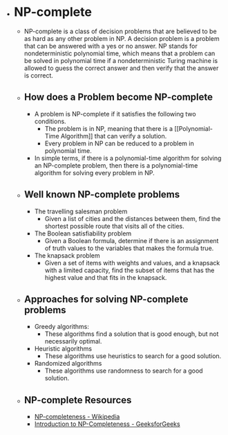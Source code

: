 - # NP-complete
	- NP-complete is a class of decision problems that are believed to be as hard as any other problem in NP. A decision problem is a problem that can be answered with a yes or no answer. NP stands for nondeterministic polynomial time, which means that a problem can be solved in polynomial time if a nondeterministic Turing machine is allowed to guess the correct answer and then verify that the answer is correct.
	- ## How does a Problem become NP-complete
		- A problem is NP-complete if it satisfies the following two conditions.
			- The problem is in NP, meaning that there is a [[Polynomial-Time Algorithm]] that can verify a solution.
			- Every problem in NP can be reduced to a problem in polynomial time.
		- In simple terms, if there is a polynomial-time algorithm for solving an NP-complete problem, then there is a polynomial-time algorithm for solving every problem in NP.
	- ## Well known NP-complete problems
		- The travelling salesman problem
			- Given a list of cities and the distances between them, find the shortest possible route that visits all of the cities.
		- The Boolean satisfiability problem
			- Given a Boolean formula, determine if there is an assignment of truth values to the variables that makes the formula true.
		- The knapsack problem
			- Given a set of items with weights and values, and a knapsack with a limited capacity, find the subset of items that has the highest value and that fits in the knapsack.
	- ## Approaches for solving NP-complete problems
		- Greedy algorithms:
			- These algorithms find a solution that is good enough, but not necessarily optimal.
		- Heuristic algorithms
			- These algorithms use heuristics to search for a good solution.
		- Randomized algorithms
			- These algorithms use randomness to search for a good solution.
	- ## NP-complete Resources
		- [NP-completeness - Wikipedia](https://en.wikipedia.org/wiki/NP-completeness)
		- [Introduction to NP-Completeness - GeeksforGeeks](https://www.geeksforgeeks.org/introduction-to-np-completeness/)